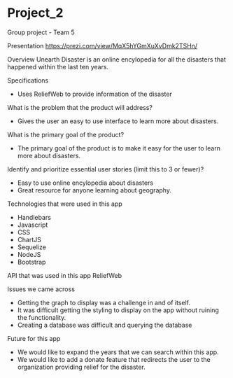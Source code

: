 # Project_2
Group project - Team 5

Presentation
https://prezi.com/view/MqX5hYGmXuXvDmk2TSHn/

Overview
Unearth Disaster is an online encylopedia for all the disasters that happened within the last ten years.

Specifications
* Uses ReliefWeb to provide information of the disaster


What is the problem that the product will address? 
* Gives the user an easy to use interface to learn more about disasters.

What is the primary goal of the product? 
* The primary goal of the product is to make it easy for the user to learn more about disasters.

Identify and prioritize essential user stories (limit this to 3 or fewer)?
* Easy to use online encylopedia about disasters
* Great resource for anyone learning about geography.

Technologies that were used in this app
* Handlebars
* Javascript
* CSS
* ChartJS
* Sequelize
* NodeJS
* Bootstrap

API that was used in this app
ReliefWeb

Issues we came across
* Getting the graph to display was a challenge in and of itself.
* It was difficult getting the styling to display on the app without ruining the functionality.
* Creating a database was difficult and querying the database


Future for this app
* We would like to expand the years that we can search within this app.
* We would like to add a donate feature that redirects the user to the organization providing relief for the disaster.

